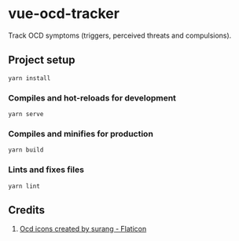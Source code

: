 # vue-ocd-tracker

Track OCD symptoms (triggers, perceived threats and compulsions).


## Project setup
```
yarn install
```


### Compiles and hot-reloads for development
```
yarn serve
```


### Compiles and minifies for production
```
yarn build
```


### Lints and fixes files
```
yarn lint
```

## Credits
1. [Ocd icons created by surang - Flaticon](https://www.flaticon.com/free-icons/ocd "ocd icons")
